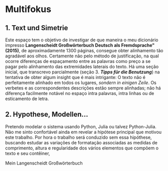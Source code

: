 # Multifokus 
## 1. Text und Simetrie
Este espaço tem o objetivo de investigar de que maneira o meu dicionário impresso **Langenscheidt Großwörterbuch Deutsch als Fremdsprache" (2015)**, de aproximadamente 1300 páginas, consegue obter alinhamento tão agradável aos olhos. Certamente não pelo método de justificação, na qual ocorre diferenças de espaçamento entre as palavras como preço a se pagar pelo alinhamento das extremidades laterais do texto. Há uma seção inicial, que transcrevo parcialmente (seção 3. **_Tipps für die Benutzung_**) na tentativa de obter algum insight que é mais intrigante: O texto não é perfeitamente alinhado em todos os lugares, *sondern in einigen Zeile*. Os verbetes e as correspondentes descrições estão sempre alinhadas; não há diferença facilmente notável no espaço intra palavras, intra linhas ou de esticamento de letra.  

## 2. Hypothese, Modellen...
Pretendo modelar o sistema usando Python, Julia ou talvez Python-Julia. Não me sinto confortável ainda em revelar a hipótese principal que motivou este trabalho. Por hora o trabalho será conduzido sem essa hipóthese, buscando estudar as variações de formatação associadas as medidas de comprimento, altura e regularidade dos vários elementos que compõem o texto e seu contêiner, 

Mein Langenscheidt Großwörterbuch 

